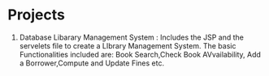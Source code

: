 # Projects

1) Database Libarary Management System : Includes the JSP and the servelets file to create a LIbrary Management System.
The basic Functionalities included are: Book Search,Check Book AVvailability, Add a Borrower,Compute and Update Fines etc.

